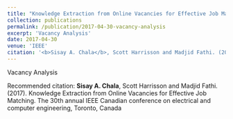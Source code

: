 ```yaml
---
title: "Knowledge Extraction from Online Vacancies for Effective Job Matching"
collection: publications
permalink: /publication/2017-04-30-vacancy-analysis
excerpt: 'Vacancy Analysis'
date: 2017-04-30
venue: 'IEEE'
citation: '<b>Sisay A. Chala</b>, Scott Harrisson and Madjid Fathi. (2017). Knowledge Extraction from Online Vacancies for Effective Job Matching. The 30th annual IEEE Canadian conference on electrical and computer engineering, Toronto, Canada'
---
```

Vacancy Analysis

Recommended citation: <b>Sisay A. Chala</b>, Scott Harrisson and Madjid Fathi. (2017). Knowledge Extraction from Online Vacancies for Effective Job Matching. The 30th annual IEEE Canadian conference on electrical and computer engineering, Toronto, Canada